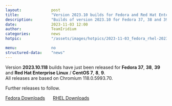 ```yaml
---
layout: 			post
title:  			"Version 2023.10 builds for Fedora and Red Hat Enterprise Linux / CentOS released"
description: 		"Builds of version 2023.10 for Fedora 37, 38 and 39, as well as Red Hat Enterprise Linux and CentOS 7, 8 and 9 have just been released."
date:	 			2023-11-03 12:00
author:				TeamIridium
categories:			news
hotpic:				"/assets/images/hotpics/2023-11-03_fedora_rhel-2023-10.jpg"

menu: 				no
structured-data:	"news"
---
```

Version **2023.10.118** builds have just been released for **Fedora 37**, **38**, **39** and **Red Hat Enterprise Linux** / **CentOS 7**, **8**, **9**.    
All releases are based on Chromium 118.0.5993.70.   

Further releases to follow.

<a style="margin-right:1.5em;margin-bottom:1.5em;" href="/downloads/fedora" class="button download" title="download Iridium Browser for Fedora">Fedora Downloads</a> <a href="/downloads/rhel" class="button download" title="download Iridium Browser for Red Hat Enterprise Linux / CentOS">RHEL Downloads</a>
